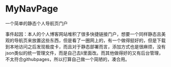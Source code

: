 # MyNavPage
一个简单的静态个人导航页门户

事件起因：本人的个人博客网站堆积了很多快捷链接门户，想要一个同样静态且美观的导航页来放置这些东西，但是看了一圈网上的，有一个做得挺好的，但是下载到本地访问之后发现极度卡，而且对于静态部署而言，添加方式也是很麻烦，没有json类似的统一管理文件，而是自己去li里面改。而其他做得好的又有后台管理，不太符合githubpages，所以打算自己做一个简陋的，凑合用。